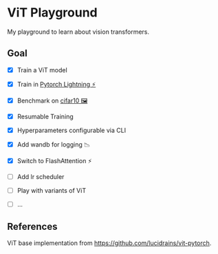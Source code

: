 # ViT Playground

My playground to learn about vision transformers.

## Goal

- [x] Train a ViT model
- [x] Train in [Pytorch Lightning ⚡](https://pytorch-lightning.readthedocs.io/en/latest/)
- [x] Benchmark on [cifar10 🖼](https://www.cs.toronto.edu/~kriz/cifar.html)
- [x] Resumable Training
- [x] Hyperparameters configurable via CLI
- [x] Add wandb for logging 📉
- [x] Switch to FlashAttention ⚡
- [ ] Add lr scheduler
- [ ] Play with variants of ViT
- [ ] ...


## References

ViT base implementation from https://github.com/lucidrains/vit-pytorch.